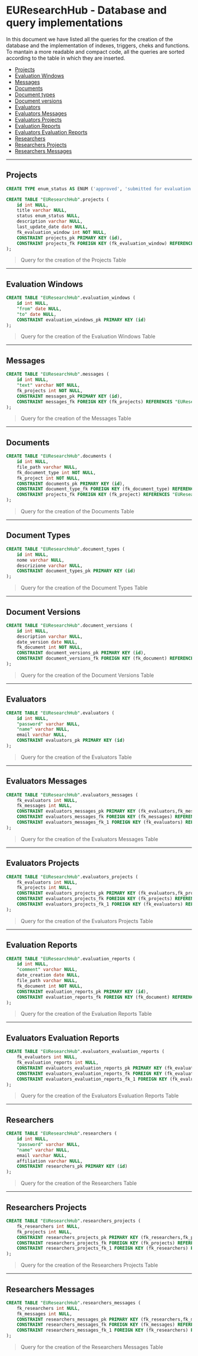 
# EUResearchHub - Database and query implementations

In this document we have listed all the queries for the creation of the database and the implementation of indexes, triggers, cheks and functions.<br>
To mantain a more readable and compact code, all the queries are sorted according to the table in which they are inserted.<br>


- [Projects](#prj)
- [Evaluation Windows](#evnwin)
- [Messages](#msg)
- [Documents](#doc)
- [Document types](#doctype)
- [Document versions](#docver)
- [Evaluators](#evr)
- [Evaluators Messages](#evrmsg)
- [Evaluators Projects](#evrprj)
- [Evaluation Reports](#evnrep)
- [Evaluators Evaluation Reports](#evrevnrep)
- [Researchers](#res)
- [Researchers Projects](#resprj)
- [Researchers Messages](#resmsg)

---

<h2 id="prj" >Projects</h2>

````sql
CREATE TYPE enum_status AS ENUM ('approved', 'submitted for evaluation', 'require changes', 'not approved');

CREATE TABLE "EUResearchHub".projects (
	id int NULL,
	title varchar NULL,
	status enum_status NULL,
	description varchar NULL,
	last_update_date date NULL,
	fk_evaluation_window int NOT NULL,
	CONSTRAINT projects_pk PRIMARY KEY (id),
	CONSTRAINT projects_fk FOREIGN KEY (fk_evaluation_window) REFERENCES "EUResearchHub".evaluation_windows(id)
);

````
>Query for the creation of the Projects Table
---

<h2 id="evnwin" >Evaluation Windows</h2>

````sql
CREATE TABLE "EUResearchHub".evaluation_windows (
	id int NULL,
	"from" date NULL,
	"to" date NULL,
	CONSTRAINT evaluation_windows_pk PRIMARY KEY (id)
);
````
>Query for the creation of the Evaluation Windows Table
> 
---

<h2 id="msg" >Messages</h2>

````sql
CREATE TABLE "EUResearchHub".messages (
	id int NULL,
	"text" varchar NOT NULL,
	fk_projects int NOT NULL,
	CONSTRAINT messages_pk PRIMARY KEY (id),
	CONSTRAINT messages_fk FOREIGN KEY (fk_projects) REFERENCES "EUResearchHub".projects(id)
);
````

>Query for the creation of the Messages Table
---

<h2 id="doc" >Documents</h2>

````sql
CREATE TABLE "EUResearchHub".documents (
	id int NULL,
	file_path varchar NULL,
	fk_document_type int NOT NULL,
	fk_project int NOT NULL,
	CONSTRAINT documents_pk PRIMARY KEY (id),
	CONSTRAINT document_type_fk FOREIGN KEY (fk_document_type) REFERENCES "EUResearchHub".document_types(id),
	CONSTRAINT projects_fk FOREIGN KEY (fk_project) REFERENCES "EUResearchHub".projects(id)
);
````

>Query for the creation of the Documents Table

---

<h2 id="doctype" >Document Types</h2>

````sql
CREATE TABLE "EUResearchHub".document_types (
	id int NULL,
	nome varchar NULL,
	descrizione varchar NULL,
	CONSTRAINT document_types_pk PRIMARY KEY (id)
);
````
>Query for the creation of the Document Types Table
---

<h2 id="docver" >Document Versions</h2>

````sql
CREATE TABLE "EUResearchHub".document_versions (
	id int NULL,
	description varchar NULL,
	date_version date NULL,
	fk_document int NOT NULL,
	CONSTRAINT document_versions_pk PRIMARY KEY (id),
	CONSTRAINT document_versions_fk FOREIGN KEY (fk_document) REFERENCES "EUResearchHub".documents(id)
);
````
>Query for the creation of the Document Versions Table
---

<h2 id="evr" >Evaluators</h2>

````sql
CREATE TABLE "EUResearchHub".evaluators (
	id int NULL,
	"password" varchar NULL,
	"name" varchar NULL,
	email varchar NULL,
	CONSTRAINT evaluators_pk PRIMARY KEY (id)
);
````
>Query for the creation of the Evaluators Table
---

<h2 id="evrmsg" >Evaluators Messages</h2>

````sql
CREATE TABLE "EUResearchHub".evaluators_messages (
	fk_evaluators int NULL,
	fk_messages int NULL,
	CONSTRAINT evaluators_messages_pk PRIMARY KEY (fk_evaluators,fk_messages),
	CONSTRAINT evaluators_messages_fk FOREIGN KEY (fk_messages) REFERENCES "EUResearchHub".messages(id),
	CONSTRAINT evaluators_messages_fk_1 FOREIGN KEY (fk_evaluators) REFERENCES "EUResearchHub".evaluators(id)
);
````
>Query for the creation of the Evaluators Messages Table
---

<h2 id="evrprj" >Evaluators Projects</h2>

````sql
CREATE TABLE "EUResearchHub".evaluators_projects (
	fk_evaluators int NULL,
	fk_projects int NULL,
	CONSTRAINT evaluators_projects_pk PRIMARY KEY (fk_evaluators,fk_projects),
	CONSTRAINT evaluators_projects_fk FOREIGN KEY (fk_projects) REFERENCES "EUResearchHub".projects(id),
	CONSTRAINT evaluators_projects_fk_1 FOREIGN KEY (fk_evaluators) REFERENCES "EUResearchHub".evaluators(id)
);
````
>Query for the creation of the Evaluators Projects Table
---

<h2 id="evnrep" >Evaluation Reports</h2>

````sql
CREATE TABLE "EUResearchHub".evaluation_reports (
	id int NULL,
	"comment" varchar NULL,
	date_creation date NULL,
	file_path varchar NULL,
	fk_document int NOT NULL,
	CONSTRAINT evaluation_reports_pk PRIMARY KEY (id),
	CONSTRAINT evaluation_reports_fk FOREIGN KEY (fk_document) REFERENCES "EUResearchHub".documents(id)
);
````
>Query for the creation of the Evaluation Reports Table
---

<h2 id="evrevnrep" >Evaluators Evaluation Reports</h2>

````sql
CREATE TABLE "EUResearchHub".evaluators_evaluation_reports (
	fk_evaluators int NULL,
	fk_evaluation_reports int NULL,
	CONSTRAINT evaluators_evaluation_reports_pk PRIMARY KEY (fk_evaluators,fk_evaluation_reports),
	CONSTRAINT evaluators_evaluation_reports_fk FOREIGN KEY (fk_evaluation_reports) REFERENCES "EUResearchHub".evaluation_reports(id),
	CONSTRAINT evaluators_evaluation_reports_fk_1 FOREIGN KEY (fk_evaluators) REFERENCES "EUResearchHub".evaluators(id)
);
````
>Query for the creation of the Evaluators Evaluation Reports Table
---

<h2 id="res" >Researchers</h2>

````sql
CREATE TABLE "EUResearchHub".researchers (
	id int NULL,
	"password" varchar NULL,
	"name" varchar NULL,
	email varchar NULL,
	affiliation varchar NULL,
	CONSTRAINT researchers_pk PRIMARY KEY (id)
);
````
>Query for the creation of the Researchers Table
---

<h2 id="resprj" >Researchers Projects</h2>

````sql
CREATE TABLE "EUResearchHub".researchers_projects (
	fk_researchers int NULL,
	fk_projects int NULL,
	CONSTRAINT researchers_projects_pk PRIMARY KEY (fk_researchers,fk_projects),
	CONSTRAINT researchers_projects_fk FOREIGN KEY (fk_projects) REFERENCES "EUResearchHub".projects(id),
	CONSTRAINT researchers_projects_fk_1 FOREIGN KEY (fk_researchers) REFERENCES "EUResearchHub".researchers(id)
);
````
>Query for the creation of the Researchers Projects Table
---

<h2 id="resmsg" >Researchers Messages</h2>

````sql
CREATE TABLE "EUResearchHub".researchers_messages (
	fk_researchers int NULL,
	fk_messages int NULL,
	CONSTRAINT researchers_messages_pk PRIMARY KEY (fk_researchers,fk_messages),
	CONSTRAINT researchers_messages_fk FOREIGN KEY (fk_messages) REFERENCES "EUResearchHub".messages(id),
	CONSTRAINT researchers_messages_fk_1 FOREIGN KEY (fk_researchers) REFERENCES "EUResearchHub".researchers(id)
);
````
>Query for the creation of the Researchers Messages Table



